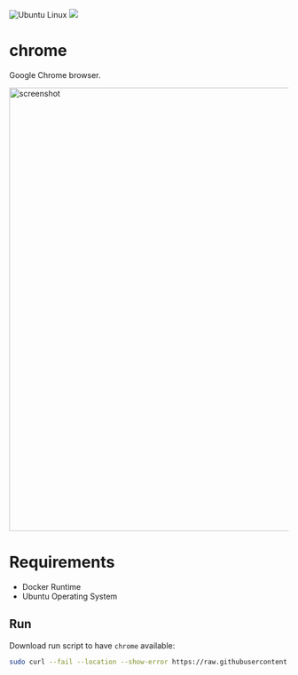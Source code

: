 ![Ubuntu Linux](https://img.shields.io/badge/tested-ubuntu-green.svg) [![](https://images.microbadger.com/badges/image/suckowbiz/chrome.svg)](https://microbadger.com/images/suckowbiz/chrome "Get your own image badge on microbadger.com")

# chrome

Google Chrome browser.

<img src="https://www.google.com/chrome/static/images/benefits/module-4/connected_global_desktop-2x.png" alt="screenshot" width="800" />

# Requirements

- Docker Runtime
- Ubuntu Operating System

## Run

Download run script to have `chrome` available:

```bash
sudo curl --fail --location --show-error https://raw.githubusercontent.com/suckowbiz/dockerside/master/chrome/chrome -o /usr/local/bin/chrome && sudo chmod +x /usr/local/bin/chrome
```